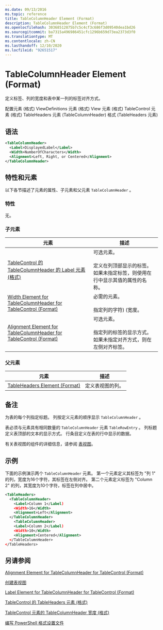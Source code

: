 ```yaml
---
ms.date: 09/13/2016
ms.topic: reference
title: TableColumnHeader Element (Format)
description: TableColumnHeader Element (Format)
ms.openlocfilehash: 30368512875b7c5c4cf3c686f3d09540dea1bd26
ms.sourcegitcommit: ba7315a496986451cfc1296b659d73ea2373d3f0
ms.translationtype: MT
ms.contentlocale: zh-CN
ms.lasthandoff: 12/10/2020
ms.locfileid: "92651517"
---
```

# <a name="tablecolumnheader-element-format"></a>TableColumnHeader Element (Format)

定义标签、列的宽度和表中某一列的标签对齐方式。

配置元素 (格式) ViewDefinitions 元素 (格式) View 元素 (格式) TableControl 元素 (格式) TableHeaders 元素 (TableColumnHeader) 格式 (TableHeaders 元素) 

## <a name="syntax"></a>语法

```xml
<TableColumnHeader>
  <Label>DisplayedLabel</Label>
  <Width>NumberOfCharacters</Width>
  <Alignment>Left, Right, or Centered</Alignment>
</TableColumnHeader>
```

## <a name="attributes-and-elements"></a>特性和元素

以下各节描述了元素的属性、子元素和父元素 `TableColumnHeader` 。

### <a name="attributes"></a>特性

无。

### <a name="child-elements"></a>子元素

|元素|描述|
|-------------|-----------------|
|[TableControl 的 TableColumnHeader 的 Label 元素 (格式) ](./label-element-for-tablecolumnheader-for-tablecontrol-format.md)|可选元素。<br /><br /> 定义在列顶部显示的标签。 如果未指定标签，则使用在行中显示其值的属性的名称。|
|[Width Element for TableColumnHeader for TableControl (Format)](./width-element-for-tablecolumnheader-for-tablecontrol-format.md)|必需的元素。<br /><br /> 指定列的字符)  (宽度。|
|[Alignment Element for TableColumnHeader for TableControl (Format)](./alignment-element-for-tablecolumnheader-for-tablecontrol-format.md)|可选元素。<br /><br /> 指定列的标签的显示方式。 如果未指定对齐方式，则在左侧对齐标签。|

### <a name="parent-elements"></a>父元素

|元素|描述|
|-------------|-----------------|
|[TableHeaders Element (Format)](./tableheaders-element-format.md)|定义表视图的列。|

## <a name="remarks"></a>备注

为表的每个列指定标题。 列按定义元素的顺序显示 `TableColumnHeader` 。

表必须与元素具有相同数量的 `TableColumnHeader` 元素 `TableRowEntry` 。 列标题定义表顶部的文本的显示方式。 行条目定义在表的行中显示的数据。

有关表视图的组件的详细信息，请参阅 [表视图](./creating-a-table-view.md)。

## <a name="example"></a>示例

下面的示例演示两个 `TableColumnHeader` 元素。 第一个元素定义其标签为 "列 1" 的列，宽度为16个字符，其标签在左侧对齐。 第二个元素定义标签为 "Column 2" 的列，其宽度为10个字符，标签在列中居中。

```xml
<TableHeaders>
  <TableColumnHeader>
    <Label>Column 1</Label)
    <Width>16</Width>
    <Alignment>Left</Alignment>
  </TableColumnHeader>
    <TableColumnHeader>
    <Label>Column 2</Label)
    <Width>10</Width>
    <Alignment>Centered</Alignment>
  </TableColumnHeader>
</TableHeaders>
```

## <a name="see-also"></a>另请参阅

[Alignment Element for TableColumnHeader for TableControl (Format)](./alignment-element-for-tablecolumnheader-for-tablecontrol-format.md)

[创建表视图](./creating-a-table-view.md)

[Label Element for TableColumnHeader for TableControl (Format)](./label-element-for-tablecolumnheader-for-tablecontrol-format.md)

[TableControl 的 TableHeaders 元素 (格式) ](./tableheaders-element-format.md)

[TableControl 元素的 TableColumnHeader 宽度 (格式) ](./width-element-for-tablecolumnheader-for-tablecontrol-format.md)

[编写 PowerShell 格式设置文件](./writing-a-powershell-formatting-file.md)
